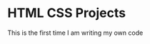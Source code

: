 # HTML CSS Projects
 <!DOCTYPE html>
 <html>
<html lang="en">
    <title>My first code</title>
    <p>This is the first time I am writing my own code</p>
</html> 
